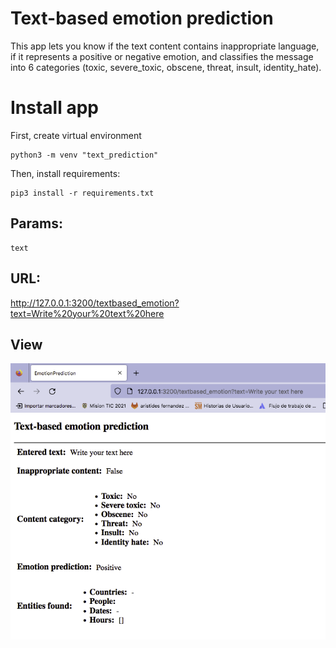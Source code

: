 # Text-based emotion prediction

This app lets you know if the text content contains inappropriate language, if it represents a positive or negative emotion, and classifies the message into 6 categories (toxic, severe_toxic, obscene, threat, insult, identity_hate).

# Install app

First, create virtual environment

```
python3 -m venv "text_prediction"
```

Then, install requirements:

```
pip3 install -r requirements.txt
```

## Params:

```
text
```

## URL:

http://127.0.0.1:3200/textbased_emotion?text=Write%20your%20text%20here


## View

![View](imgs/view.png)


